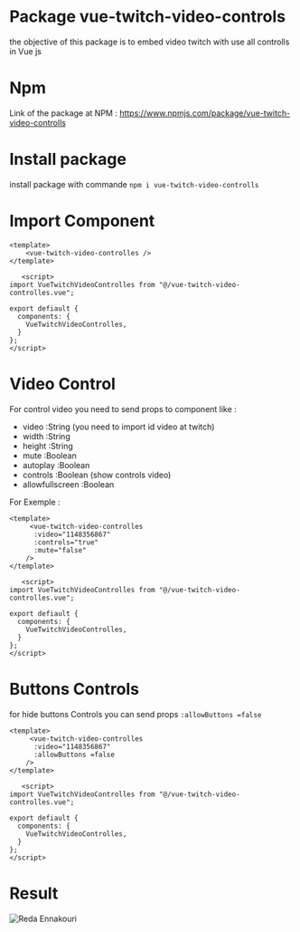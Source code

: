 # Package vue-twitch-video-controls
the objective of this package is to embed video twitch  with use all controlls in Vue js

# Npm
Link of the package at NPM : https://www.npmjs.com/package/vue-twitch-video-controlls

# Install package
install package with commande `npm i vue-twitch-video-controlls`

# Import Component 

```
<template>
    <vue-twitch-video-controlles />
</template>
   
   <script>
import VueTwitchVideoControlles from "@/vue-twitch-video-controlles.vue";

export defiault {
  components: {
    VueTwitchVideoControlles,
  }
};
</script>
```

# Video Control
For control video you need to send props to component like :

* video :String (you need to import id video at twitch)
* width :String
* height :String
* mute :Boolean
* autoplay :Boolean
* controls :Boolean (show controls video)
* allowfullscreen :Boolean

For Exemple :
``` 
<template>
     <vue-twitch-video-controlles
      :video="1148356867"
      :controls="true"
      :mute="false"
    />
</template>
   
   <script>
import VueTwitchVideoControlles from "@/vue-twitch-video-controlles.vue";

export defiault {
  components: {
    VueTwitchVideoControlles,
  }
};
</script>
```

# Buttons Controls
for hide buttons Controls you can send props `:allowButtons =false`

```
<template>
     <vue-twitch-video-controlles
      :video="1148356867"
      :allowButtons =false
    />
</template>
   
   <script>
import VueTwitchVideoControlles from "@/vue-twitch-video-controlles.vue";

export defiault {
  components: {
    VueTwitchVideoControlles,
  }
};
</script>
```

# Result 

![Reda Ennakouri](https://drive.google.com/file/d/1BZyM_OVcKawaoTrEggkYUnynjDmZb4Cz/view?usp=sharing)








